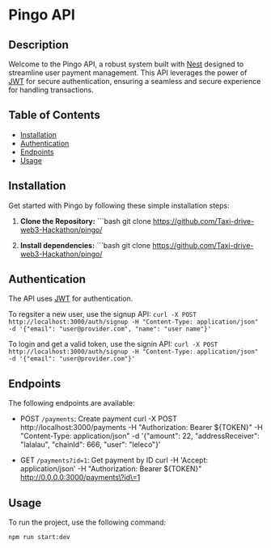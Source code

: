 # Pingo API

## Description

Welcome to the Pingo API, a robust system built with [Nest](https://nestjs.com) designed to streamline user payment management. This API leverages the power of [JWT](https://jwt.io/introduction) for secure authentication, ensuring a seamless and secure experience for handling transactions.

## Table of Contents

- [Installation](#installation)
- [Authentication](#authentication)
- [Endpoints](#endpoints)
- [Usage](#usage)

## Installation

Get started with Pingo by following these simple installation steps:

  1. **Clone the Repository:**
    ```bash
    git clone https://github.com/Taxi-drive-web3-Hackathon/pingo/



  2. **Install dependencies:**
    ```bash
    git clone https://github.com/Taxi-drive-web3-Hackathon/pingo/

## Authentication

The API uses [JWT](https://jwt.io/introduction) for authentication.

To regsiter a new user, use the signup API:
`curl -X POST http://localhost:3000/auth/signup -H "Content-Type: application/json" -d '{"email": "user@provider.com", "name": "user name"}'`

To login and get a valid token, use the signin API:
`curl -X POST http://localhost:3000/auth/signup -H "Content-Type: application/json" -d '{"email": "user@provider.com"}'`
## Endpoints

The following endpoints are available:

- POST `/payments`: Create payment
curl -X POST http://localhost:3000/payments -H "Authorization: Bearer ${TOKEN}" -H "Content-Type: application/json" -d '{"amount": 22, "addressReceiver": "lalalau", "chainId": 666, "user": "leleco"}'

- GET `/payments?id=1`: Get payment by ID
curl -H 'Accept: application/json' -H "Authorization: Bearer ${TOKEN}" http://0.0.0.0:3000/payments\?id\=1

## Usage

To run the project, use the following command:

`npm run start:dev`
